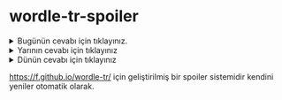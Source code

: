 # wordle-tr-spoiler

<details>
  <summary>Bugünün cevabı için tıklayınız.</summary>
  <br>
    <b> rüsum </b>
</details>

<details>
  <summary>Yarının cevabı için tıklayınız</summary>
  <br>
   <b> başta </b>
</details>

<details>
  <summary>Dünün cevabı için tıklayınız </summary>
  <br>
  <b> rasat </b>
</details>

https://f.github.io/wordle-tr/ için geliştirilmiş bir spoiler sistemidir kendini yeniler otomatik olarak.

